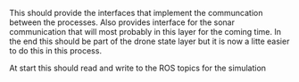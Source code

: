 This should provide the interfaces that implement the communcation 
between the processes. Also provides interface for the sonar communication
that will most probably in this layer for the coming time.  In the end this
should be part of the drone state layer but it is now a litte easier to do 
this in this process.

At start this should read and write to the ROS topics for the simulation
